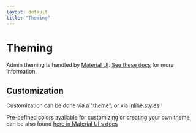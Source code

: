 ```yaml
---
layout: default
title: "Theming"
---
```


# Theming

Admin theming is handled by [Material UI](http://www.material-ui.com/#/customization/themes). [See these docs](http://www.material-ui.com/#/customization/themes) for more information.

## Customization

Customization can be done via a ["theme"](http://www.material-ui.com/#/customization/themes), or via [inline styles](http://www.material-ui.com/#/customization/styles).

Pre-defined colors available for customizing or creating your own theme can be also found [here in Material UI's docs](http://www.material-ui.com/#/customization/colors)
